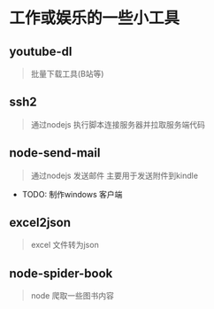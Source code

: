 
# 工作或娱乐的一些小工具

## youtube-dl
> 批量下载工具(B站等)

## ssh2
> 通过nodejs 执行脚本连接服务器并拉取服务端代码

## node-send-mail
> 通过nodejs 发送邮件
> 主要用于发送附件到kindle

- TODO:  制作windows 客户端

## excel2json
> excel 文件转为json

## node-spider-book
> node 爬取一些图书内容


